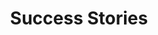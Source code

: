 ---
title: Success Stories
heading: Our Clients
description: "A few Stock2Shop success stories: clients who have used our service to integrate their ERP or accounting system and e-commerce websites with ease. Many top importers, wholesalers and distributors have significantly streamlined their business using Stock2Shop. You can too. Find out more!"
lead: "You’re in good company. Many top importers, wholesalers and distributors trust us to integrate their online businesses into their existing ERP and accounting systems. The result? More time. Less headache. More revenue. Here are a few of our clients, telling their success stories. Here’s how they streamlined their workflow, simplified their ordering processes and increased their revenue by integrating with Stock2Shop."
slug: case-studies
menu: main
weight: 60
---